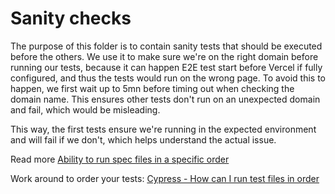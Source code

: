Sanity checks
===

The purpose of this folder is to contain sanity tests that should be executed before the others.
We use it to make sure we're on the right domain before running our tests, because it can happen E2E test start before Vercel if fully configured, and thus the tests would run on the wrong page.
To avoid this to happen, we first wait up to 5mn before timing out when checking the domain name. This ensures other tests don't run on an unexpected domain and fail, which would be misleading.

This way, the first tests ensure we're running in the expected environment and will fail if we don't, which helps understand the actual issue.

Read more [Ability to run spec files in a specific order](https://github.com/cypress-io/cypress/issues/390)

Work around to order your tests: [Cypress - How can I run test files in order](https://stackoverflow.com/questions/58936891/cypress-how-can-i-run-test-files-in-order/59690611#59690611)
